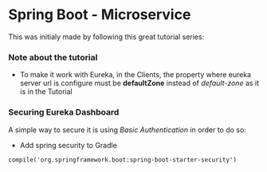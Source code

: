 # Spring Boot - Microservice
This was initialy made by following this great tutorial series:


### Note about the tutorial
- To make it work with Eureka, in the Clients, the property where eureka server url is configure must be **defaultZone** instead of *default-zone* as it is in the Tutorial



### Securing Eureka Dashboard
A simple way to secure it is using *Basic Authentication* in order to do so:
- Add spring security to Gradle

```
compile('org.springframework.boot:spring-boot-starter-security')
```
